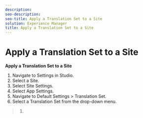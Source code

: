 ```yaml
---
description: 
seo-description: 
seo-title: Apply a Translation Set to a Site
solution: Experience Manager
title: Apply a Translation Set to a Site
---
```


# Apply a Translation Set to a Site

**Apply a Translation Set to a Site**
1. Navigate to Settings in Studio.
1. Select a Site.
1. Select Site Settings.
1. Select App Settings.
1. Navigate to Default Settings &gt; Translation Set.
1. Select a Translation Set from the drop-down menu.

>   1.
>   
>   
